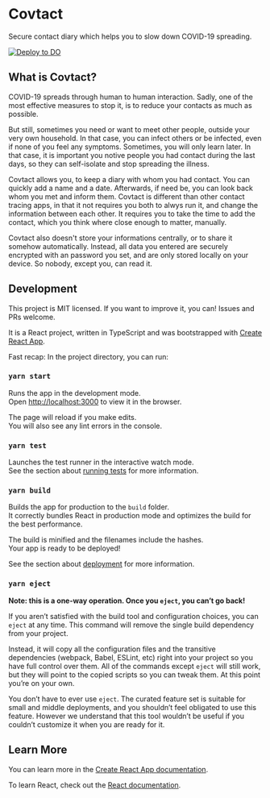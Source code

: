 # Covtact

Secure contact diary which helps you to slow down COVID-19 spreading.

[![Deploy to DO](https://mp-assets1.sfo2.digitaloceanspaces.com/deploy-to-do/do-btn-blue.svg)](https://cloud.digitalocean.com/apps/new?repo=https://github.com/kriswep/covtacts/tree/main)

## What is Covtact?

COVID-19 spreads through human to human interaction. Sadly, one of the most effective measures to stop it, is to reduce your contacts as much as possible.

But still, sometimes you need or want to meet other people, outside your very own household. In that case, you can infect others or be infected, even if none of you feel any symptoms. Sometimes, you will only learn later. In that case, it is important you notive people you had contact during the last days, so they can self-isolate and stop spreading the illness.

Covtact allows you, to keep a diary with whom you had contact. You can quickly add a name and a date. Afterwards, if need be, you can look back whom you met and inform them. Covtact is different than other contact tracing apps, in that it not requires you both to alwys run it, and change the information between each other. It requires you to take the time to add the contact, which you think where close enough to matter, manually.

Covtact also doesn't store your informations centrally, or to share it somehow automatically. Instead, all data you entered are securely encrypted with an password you set, and are only stored locally on your device. So nobody, except you, can read it.

## Development

This project is MIT licensed. If you want to improve it, you can! Issues and PRs welcome.

It is a React project, written in TypeScript and was bootstrapped with [Create React App](https://github.com/facebook/create-react-app).

Fast recap: In the project directory, you can run:

### `yarn start`

Runs the app in the development mode.<br />
Open [http://localhost:3000](http://localhost:3000) to view it in the browser.

The page will reload if you make edits.<br />
You will also see any lint errors in the console.

### `yarn test`

Launches the test runner in the interactive watch mode.<br />
See the section about [running tests](https://facebook.github.io/create-react-app/docs/running-tests) for more information.

### `yarn build`

Builds the app for production to the `build` folder.<br />
It correctly bundles React in production mode and optimizes the build for the best performance.

The build is minified and the filenames include the hashes.<br />
Your app is ready to be deployed!

See the section about [deployment](https://facebook.github.io/create-react-app/docs/deployment) for more information.

### `yarn eject`

**Note: this is a one-way operation. Once you `eject`, you can’t go back!**

If you aren’t satisfied with the build tool and configuration choices, you can `eject` at any time. This command will remove the single build dependency from your project.

Instead, it will copy all the configuration files and the transitive dependencies (webpack, Babel, ESLint, etc) right into your project so you have full control over them. All of the commands except `eject` will still work, but they will point to the copied scripts so you can tweak them. At this point you’re on your own.

You don’t have to ever use `eject`. The curated feature set is suitable for small and middle deployments, and you shouldn’t feel obligated to use this feature. However we understand that this tool wouldn’t be useful if you couldn’t customize it when you are ready for it.

## Learn More

You can learn more in the [Create React App documentation](https://facebook.github.io/create-react-app/docs/getting-started).

To learn React, check out the [React documentation](https://reactjs.org/).
